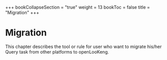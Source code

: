 +++
bookCollapseSection = "true"
weight = 13
bookToc = false
title = "Migration"
+++

# Migration

This chapter describes the tool or rule for user who want to migrate his/her Query task from other platforms to openLooKeng. 
